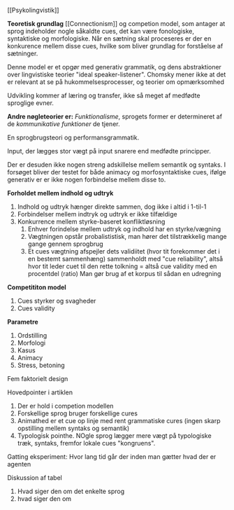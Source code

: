 [[Psykolingvistik]]

**Teoretisk grundlag**
[[Connectionism]] og competion model, som antager at sprog indeholder nogle såkaldte cues, det kan være fonologiske, syntaktiske og morfologiske. Når en sætning skal proceseres er der en konkurence mellem disse cues, hvilke som bliver grundlag for forståelse af sætninger. 

Denne model er et opgør med generativ grammatik, og dens abstraktioner over lingvistiske teorier "ideal speaker-listener". Chomsky mener ikke at det er relevant at se på hukommelsesprocesser, og teorier om opmærksomhed

Udvikling kommer af læring og transfer, ikke så meget af medfødte sproglige evner.

**Andre nøgleteorier er:**
*Funktionalisme*, sprogets former er determineret af de *kommunikative funktioner* de tjener.

En sprogbrugsteori og performansgrammatik.

Input, der lægges stor vægt på input snarere end medfødte principper.

Der er desuden ikke nogen streng adskillelse mellem semantik og syntaks. I forsøget bliver der testet for både animacy og morfosyntaktiske cues, ifølge generativ er er ikke nogen forbindelse mellem disse to.

**Forholdet mellem indhold og udtryk**
1. Indhold og udtryk hænger direkte sammen, dog ikke i altid i 1-til-1
2. Forbindelser mellem indtryk og udtryk er ikke tilfældige
3. Konkurrence mellem styrke-baseret konfliktløsning
    1. Enhver forindelse mellem udtryk og indhold har en styrke/vægning
    2. Vægtningen opstår probalististisk, man hører det tilstrækkelig mange gange gennem sprogbrug
    3. Et cues vægtning afspejler dets validiitet (hvor tit forekommer det i en bestemt sammenhæng) sammenholdt med "cue reliability", altså hvor tit leder cuet til den rette tolkning = altså cue validity med en procentdel (ratio)
 Man gør brug af et korpus til sådan en udregning


**Competititon model**
1. Cues styrker og svagheder
2. Cues validity


**Parametre**
1. Ordstilling
2. Morfologi
3. Kasus 
4. Animacy
5. Stress, betoning

Fem faktorielt design


Hovedpointer i artiklen
1. Der er hold i competion modellen
2. Forskellige sprog bruger forskellige cures
3. Animathed er et cue op linje med rent grammatiske cures (ingen skarp opstilling mellem syntaks og semantik)
4. Typologisk pointhe. NOgle sprog lægger mere vægt på typologiske træk, syntaks, fremfor lokale cues "kongruens".


Gatting eksperiment: Hvor lang tid går der inden man gætter hvad der er agenten

Diskussion af tabel 

1. Hvad siger den om det enkelte sprog
2. hvad siger den om 